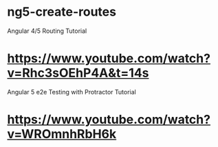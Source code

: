 # ng5-create-routes

Angular 4/5 Routing Tutorial
# https://www.youtube.com/watch?v=Rhc3sOEhP4A&t=14s

Angular 5 e2e Testing with Protractor Tutorial
# https://www.youtube.com/watch?v=WROmnhRbH6k


